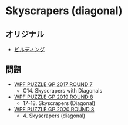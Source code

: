 # Skyscrapers (diagonal)

## オリジナル
- [ビルディング](skyscrapers.md)

## 問題
- [WPF PUZZLE GP 2017 ROUND 7](../questions/wpfpgp2017_7.md)
	- C14. Skyscrapers with Diagonals
- [WPF PUZZLE GP 2019 ROUND 8](../questions/wpfpgp2019_8.md)
	- 17-18. Skyscrapers (Diagonal)
- [WPF PUZZLE GP 2020 ROUND 8](../questions/wpfpgp2020_8.md)
	- 4\. Skyscrapers (diagonal)

